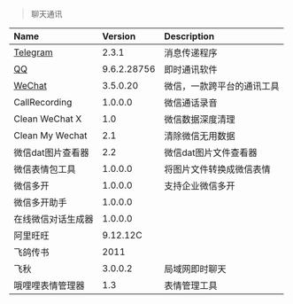 > 聊天通讯

| Name               | Version     | Description                |
| :----------------- | :---------- | :------------------------- |
| [Telegram]         | 2.3.1       | 消息传递程序               |
| [QQ]               | 9.6.2.28756 | 即时通讯软件               |
| [WeChat]           | 3.5.0.20    | 微信，一款跨平台的通讯工具 |
| CallRecording      | 1.0.0.0     | 微信通话录音               |
| Clean WeChat X     | 1.0         | 微信数据深度清理           |
| Clean My Wechat    | 2.1         | 清除微信无用数据           |
| 微信dat图片查看器  | 2.2         | 微信dat图片文件查看器      |
| 微信表情包工具     | 1.0.0.0     | 将图片文件转换成微信表情   |
| 微信多开           | 1.0.0.0     | 支持企业微信多开           |
| 微信多开助手       | 1.0.0.0     |                            |
| 在线微信对话生成器 | 1.0.0.0     |                            |
| 阿里旺旺           | 9.12.12C    |                            |
| 飞鸽传书           | 2011        |                            |
| 飞秋               | 3.0.0.2     | 局域网即时聊天             |
| 哦哩哩表情管理器   | 1.3         | 表情管理工具               |

[Telegram]: https://telegranmh.com/ '跳转主页'
[QQ]: https://im.qq.com/index/ '跳转主页'
[WeChat]: https://pc.weixin.qq.com/ '跳转主页'
